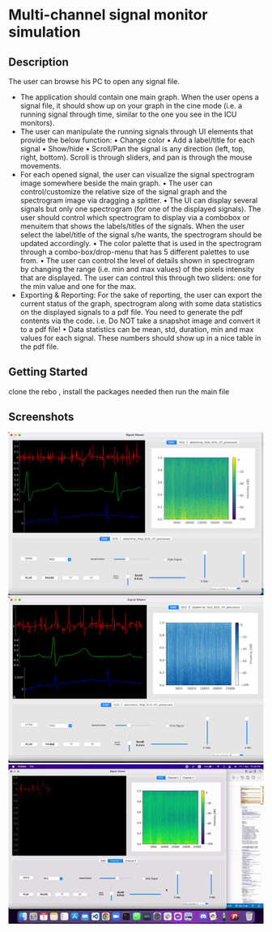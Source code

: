
# Multi-channel signal monitor simulation

## Description

The user can browse his PC to open any signal file. 
- The application should contain one main graph. When the user opens a signal file, it should show up on your
graph in the cine mode (i.e. a running signal through time, similar to the one you see in the ICU monitors). 
- The user can manipulate the running signals through UI elements that provide the below function:
• Change color
• Add a label/title for each signal
• Show/hide
• Scroll/Pan the signal is any direction (left, top, right, bottom). Scroll is through sliders, and pan is
through the mouse movements.
- For each opened signal, the user can visualize the signal spectrogram image somewhere beside the main graph.
• The user can control/customize the relative size of the signal graph and the spectrogram image via dragging a splitter.
• The UI can display several signals but only one spectrogram (for one of the displayed signals). The user should control which spectrogram to display via a combobox or menuitem that shows the labels/titles of the signals. When the user select the label/title of the signal s/he wants, the spectrogram should be updated accordingly.
• The color palette that is used in the spectrogram through a combo-box/drop-menu that has 5 different palettes to use from.
• The user can control the level of details shown in spectrogram by changing the range (i.e. min and max values) of the pixels intensity that are displayed. The user can control this through two sliders: one for the min value and one for the max.
- Exporting & Reporting: For the sake of reporting, the user can export the current status of the graph, spectrogram along with some data statistics on the displayed signals to a pdf file. You need to generate the pdf contents via the code. i.e. Do NOT take a snapshot image and convert it to a pdf file!
• Data statistics can be mean, std, duration, min and max values for each signal. These numbers should show up in a nice table in the pdf file. 
## Getting Started
clone the rebo , install the packages needed then run the main file




## Screenshots

![](ICONS/1.png)
![](ICONS/2.png)
![alt text](ICONS/Siganl_monitor_GIF.gif)



